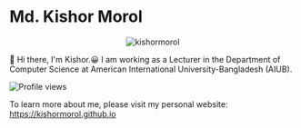 # Md. Kishor Morol
<p align="center"> <img src="https://github-readme-stats.vercel.app/api?username=kishormorol&show_icons=true&count_private=true&theme=dark" alt="kishormorol" />
  
:wave: Hi there, I'm Kishor.😀
I am working as a Lecturer in the Department of Computer Science at American International University-Bangladesh (AIUB). 

![Profile views](https://gpvc.arturio.dev/kishormorol)
 
To learn more about me, please visit my personal website: https://kishormorol.github.io
